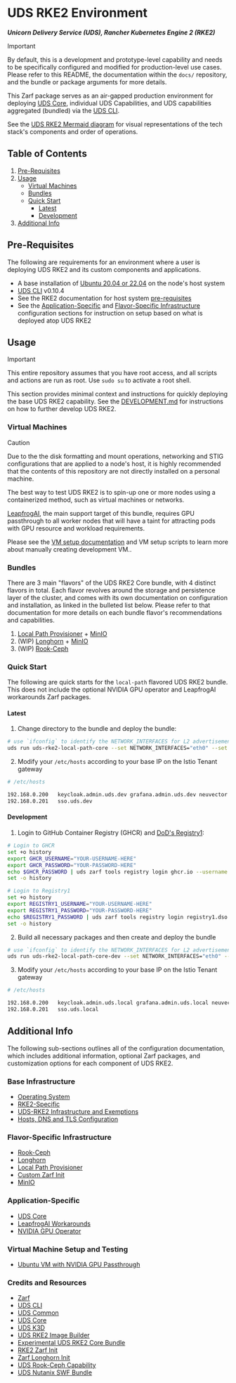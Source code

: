 # UDS RKE2 Environment

**_Unicorn Delivery Service (UDS), Rancher Kubernetes Engine 2 (RKE2)_**

> [!IMPORTANT]
> By default, this is a development and prototype-level capability and needs to be specifically configured and modified for production-level use cases. Please refer to this README, the documentation within the `docs/` repository, and the bundle or package arguments for more details.

This Zarf package serves as an air-gapped production environment for deploying [UDS Core](https://github.com/defenseunicorns/uds-core), individual UDS Capabilities, and UDS capabilities aggregated (bundled) via the [UDS CLI](https://github.com/defenseunicorns/uds-cli).

See the [UDS RKE2 Mermaid diagram](docs/DIAGRAM.md) for visual representations of the tech stack's components and order of operations.

## Table of Contents

1. [Pre-Requisites](#pre-requisites)
2. [Usage](#usage)
    - [Virtual Machines](#virtual-machines)
    - [Bundles](#bundles)
    - [Quick Start](#quick-start)
        - [Latest](#latest)
        - [Development](#development)
3. [Additional Info](#additional-info)

## Pre-Requisites

The following are requirements for an environment where a user is deploying UDS RKE2 and its custom components and applications.

- A base installation of [Ubuntu 20.04 or 22.04](https://ubuntu.com/download/server) on the node's host system
- [UDS CLI](https://github.com/defenseunicorns/uds-cli/blob/main/README.md#install) v0.10.4
- See the RKE2 documentation for host system [pre-requisites](https://docs.rke2.io/install/requirements)
- See the [Application-Specific](#application-specific) and [Flavor-Specific Infrastructure](#flavor-specific-infrastructure) configuration sections for instruction on setup based on what is deployed atop UDS RKE2

## Usage

> [!IMPORTANT]
> This entire repository assumes that you have root access, and all scripts and actions are run as root. Use `sudo su` to activate a root shell.

This section provides minimal context and instructions for quickly deploying the base UDS RKE2 capability. See the [DEVELOPMENT.md](docs/DEVELOPMENT.md) for instructions on how to further develop UDS RKE2.

### Virtual Machines

> [!CAUTION]
> Due to the the disk formatting and mount operations, networking and STIG configurations that are applied to a node's host, it is highly recommended that the contents of this repository are not directly installed on a personal machine.

The best way to test UDS RKE2 is to spin-up one or more nodes using a containerized method, such as virtual machines or networks.

[LeapfrogAI](https://github.com/defenseunicorns/leapfrogai), the main support target of this bundle, requires GPU passthrough to all worker nodes that will have a taint for attracting pods with GPU resource and workload requirements.

Please see the [VM setup documentation](./docs/VM.md) and VM setup scripts to learn more about manually creating development VM..

### Bundles

There are 3 main "flavors" of the UDS RKE2 Core bundle, with 4 distinct flavors in total. Each flavor revolves around the storage and persistence layer of the cluster, and comes with its own documentation on configuration and installation, as linked in the bulleted list below. Please refer to that documentation for more details on each bundle flavor's recommendations and capabilities.

1. [Local Path Provisioner](./docs/LOCAL-PATH.md) + [MinIO](./docs/MINIO.md)
2. (WIP) [Longhorn](./docs/LONGHORN.md) + [MinIO](./docs/MINIO.md)
3. (WIP) [Rook-Ceph](./docs/ROOK-CEPH.md)

### Quick Start

The following are quick starts for the `local-path` flavored UDS RKE2 bundle. This does not include the optional NVIDIA GPU operator and LeapfrogAI workarounds Zarf packages.

#### Latest

1. Change directory to the bundle and deploy the bundle:

```bash
# use `ifconfig` to identify the NETWORK_INTERFACES for L2 advertisement
uds run uds-rke2-local-path-core --set NETWORK_INTERFACES="eth0" --set IP_ADDRESS_POOL="200, 201, 202, 203"
```

2. Modify your `/etc/hosts` according to your base IP on the Istio Tenant gateway

```bash
# /etc/hosts

192.168.0.200   keycloak.admin.uds.dev grafana.admin.uds.dev neuvector.admin.uds.dev
192.168.0.201   sso.uds.dev
```

#### Development

1. Login to GitHub Container Registry (GHCR) and [DoD's Registry1](https://registry1.dso.mil/):

```bash
# Login to GHCR
set +o history
export GHCR_USERNAME="YOUR-USERNAME-HERE"
export GHCR_PASSWORD="YOUR-PASSWORD-HERE"
echo $GHCR_PASSWORD | uds zarf tools registry login ghcr.io --username $GHCR_USERNAME --password-stdin
set -o history

# Login to Registry1
set +o history
export REGISTRY1_USERNAME="YOUR-USERNAME-HERE"
export REGISTRY1_PASSWORD="YOUR-PASSWORD-HERE"
echo $REGISTRY1_PASSWORD | uds zarf tools registry login registry1.dso.mil --username $REGISTRY1_USERNAME --password-stdin
set -o history
```

2. Build all necessary packages and then create and deploy the bundle

```bash
# use `ifconfig` to identify the NETWORK_INTERFACES for L2 advertisement
uds run uds-rke2-local-path-core-dev --set NETWORK_INTERFACES="eth0" --set IP_ADDRESS_POOL="200, 201, 202, 203"
```

3. Modify your `/etc/hosts` according to your base IP on the Istio Tenant gateway

```bash
# /etc/hosts

192.168.0.200   keycloak.admin.uds.local grafana.admin.uds.local neuvector.admin.uds.local
192.168.0.201   sso.uds.local
```

## Additional Info

The following sub-sections outlines all of the configuration documentation, which includes additional information, optional Zarf packages, and customization options for each component of UDS RKE2.

### Base Infrastructure

- [Operating System](docs/OS.md)
- [RKE2-Specific](docs/RKE2.md)
- [UDS-RKE2 Infrastructure and Exemptions](docs/UDS-RKE2.md)
- [Hosts, DNS and TLS Configuration](docs/DNS-TLS.md)

### Flavor-Specific Infrastructure

- [Rook-Ceph](docs/ROOK-CEPH.md)
- [Longhorn](docs/LONGHORN.md)
- [Local Path Provisioner](docs/LOCAL-PATH.md)
- [Custom Zarf Init](docs/INIT.md)
- [MinIO](docs/MINIO.md)

### Application-Specific

- [UDS Core](UDS-CORE.md)
- [LeapfrogAI Workarounds](docs/LEAPFROGAI.md)
- [NVIDIA GPU Operator](docs/NVIDIA-GPU-OPERATOR.md)

### Virtual Machine Setup and Testing

- [Ubuntu VM with NVIDIA GPU Passthrough](docs/VM.md)

### Credits and Resources

- [Zarf](https://github.com/defenseunicorns/zarf)
- [UDS CLI](https://github.com/defenseunicorns/uds-cli)
- [UDS Common](https://github.com/defenseunicorns/uds-common)
- [UDS Core](https://github.com/defenseunicorns/uds-core)
- [UDS K3D](https://github.com/defenseunicorns/uds-k3d)
- [UDS RKE2 Image Builder](https://github.com/defenseunicorns/uds-rke2-image-builder)
- [Experimental UDS RKE2 Core Bundle](https://github.com/docandrew/uds-core-rke2)
- [RKE2 Zarf Init](https://github.com/defenseunicorns/zarf-package-rke2-init)
- [Zarf Longhorn Init](https://github.com/defenseunicorns/zarf-init-longhorn)
- [UDS Rook-Ceph Capability](https://github.com/defenseunicorns/uds-capability-rook-ceph)
- [UDS Nutanix SWF Bundle](https://github.com/defenseunicorns/uds-bundle-software-factory-nutanix/tree/main)

